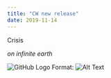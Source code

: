```yaml
---
title: "CW new release"
date: 2019-11-14
---
```


Crisis

*on infinite earth*

![GitHub Logo](/images/logo.png)
Format: ![Alt Text](url)
